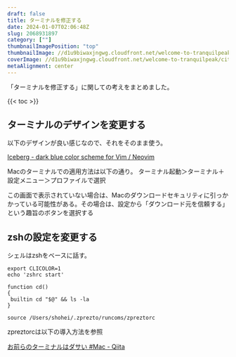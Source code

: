```yaml
---
draft: false
title: ターミナルを修正する
date: 2024-01-07T02:06:48Z
slug: 2068931897
category: [""]
thumbnailImagePosition: "top"
thumbnailImage: //d1u9biwaxjngwg.cloudfront.net/welcome-to-tranquilpeak/city-750.jpg
coverImage: //d1u9biwaxjngwg.cloudfront.net/welcome-to-tranquilpeak/city.jpg
metaAlignment: center
---
```

「ターミナルを修正する」に関しての考えをまとめました。
<!--more-->

{{< toc >}}

## ターミナルのデザインを変更する

以下のデザインが良い感じなので、それをそのまま使う。

[Iceberg - dark blue color scheme for Vim / Neovim](https://cocopon.github.io/iceberg.vim/)


Macのターミナルでの適用方法は以下の通り。
ターミナル起動＞ターミナル＋設定メニュー＞プロファイルで選択

この画面で表示されていない場合は、Macのダウンロードセキュリティに引っかかっている可能性がある。その場合は、設定から「ダウンロード元を信頼する」という趣旨のボタンを選択する

## zshの設定を変更する

シェルはzshをベースに話す。

```zh
export CLICOLOR=1
echo 'zshrc start'

function cd()
{
 builtin cd "$@" && ls -la 
}

source /Users/shohei/.zprezto/runcoms/zpreztorc

```

zpreztorcは以下の導入方法を参照

[お前らのターミナルはダサい #Mac - Qiita](https://qiita.com/kinchiki/items/57e9391128d07819c321)

